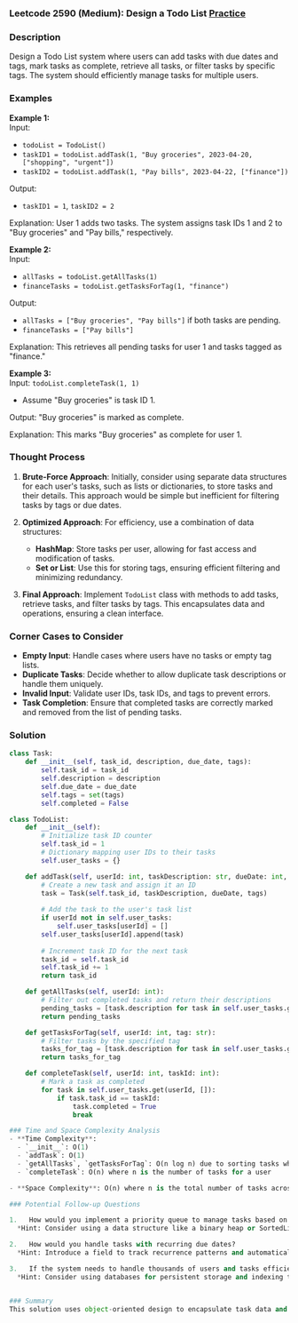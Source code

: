### Leetcode 2590 (Medium): Design a Todo List [Practice](https://leetcode.com/problems/design-a-todo-list)

### Description  
Design a Todo List system where users can add tasks with due dates and tags, mark tasks as complete, retrieve all tasks, or filter tasks by specific tags. The system should efficiently manage tasks for multiple users.

### Examples  

**Example 1:**  
Input:  
- `todoList = TodoList()`
- `taskID1 = todoList.addTask(1, "Buy groceries", 2023-04-20, ["shopping", "urgent"])`
- `taskID2 = todoList.addTask(1, "Pay bills", 2023-04-22, ["finance"])`
  
Output:  
- `taskID1 = 1`, `taskID2 = 2`
  
Explanation: User 1 adds two tasks. The system assigns task IDs 1 and 2 to "Buy groceries" and "Pay bills," respectively.

**Example 2:**  
Input:  
- `allTasks = todoList.getAllTasks(1)`
- `financeTasks = todoList.getTasksForTag(1, "finance")`

Output:  
- `allTasks = ["Buy groceries", "Pay bills"]` if both tasks are pending.
- `financeTasks = ["Pay bills"]`
  
Explanation: This retrieves all pending tasks for user 1 and tasks tagged as "finance."

**Example 3:**  
Input: `todoList.completeTask(1, 1)`  
- Assume "Buy groceries" is task ID 1.

Output: "Buy groceries" is marked as complete.

Explanation: This marks "Buy groceries" as complete for user 1.

### Thought Process  
1. **Brute-Force Approach**: Initially, consider using separate data structures for each user's tasks, such as lists or dictionaries, to store tasks and their details. This approach would be simple but inefficient for filtering tasks by tags or due dates.

2. **Optimized Approach**: For efficiency, use a combination of data structures:
   - **HashMap**: Store tasks per user, allowing for fast access and modification of tasks.
   - **Set or List**: Use this for storing tags, ensuring efficient filtering and minimizing redundancy.

3. **Final Approach**: Implement `TodoList` class with methods to add tasks, retrieve tasks, and filter tasks by tags. This encapsulates data and operations, ensuring a clean interface.

### Corner Cases to Consider  
- **Empty Input**: Handle cases where users have no tasks or empty tag lists.
- **Duplicate Tasks**: Decide whether to allow duplicate task descriptions or handle them uniquely.
- **Invalid Input**: Validate user IDs, task IDs, and tags to prevent errors.
- **Task Completion**: Ensure that completed tasks are correctly marked and removed from the list of pending tasks.

### Solution

```python
class Task:
    def __init__(self, task_id, description, due_date, tags):
        self.task_id = task_id
        self.description = description
        self.due_date = due_date
        self.tags = set(tags)
        self.completed = False

class TodoList:
    def __init__(self):
        # Initialize task ID counter
        self.task_id = 1
        # Dictionary mapping user IDs to their tasks
        self.user_tasks = {}

    def addTask(self, userId: int, taskDescription: str, dueDate: int, tags: list[str]):
        # Create a new task and assign it an ID
        task = Task(self.task_id, taskDescription, dueDate, tags)
        
        # Add the task to the user's task list
        if userId not in self.user_tasks:
            self.user_tasks[userId] = []
        self.user_tasks[userId].append(task)
        
        # Increment task ID for the next task
        task_id = self.task_id
        self.task_id += 1
        return task_id

    def getAllTasks(self, userId: int):
        # Filter out completed tasks and return their descriptions
        pending_tasks = [task.description for task in self.user_tasks.get(userId, []) if not task.completed]
        return pending_tasks

    def getTasksForTag(self, userId: int, tag: str):
        # Filter tasks by the specified tag
        tasks_for_tag = [task.description for task in self.user_tasks.get(userId, []) if tag in task.tags and not task.completed]
        return tasks_for_tag

    def completeTask(self, userId: int, taskId: int):
        # Mark a task as completed
        for task in self.user_tasks.get(userId, []):
            if task.task_id == taskId:
                task.completed = True
                break

### Time and Space Complexity Analysis  
- **Time Complexity**: 
  - `__init__`: O(1)
  - `addTask`: O(1)
  - `getAllTasks`, `getTasksForTag`: O(n log n) due to sorting tasks when retrieving them (if necessary to maintain order)
  - `completeTask`: O(n) where n is the number of tasks for a user

- **Space Complexity**: O(n) where n is the total number of tasks across all users.

### Potential Follow-up Questions  

1.   How would you implement a priority queue to manage tasks based on their due dates?  
  *Hint: Consider using a data structure like a binary heap or SortedList to efficiently maintain tasks by due date.*

2.   How would you handle tasks with recurring due dates?  
  *Hint: Introduce a field to track recurrence patterns and automatically regenerate tasks when they are completed.*

3.   If the system needs to handle thousands of users and tasks efficiently, what optimizations could be made?  
  *Hint: Consider using databases for persistent storage and indexing tags for faster lookup.*


### Summary  
This solution uses object-oriented design to encapsulate task data and operations, providing a clean interface for managing tasks. It leverages dictionaries and sets for efficient storage and lookup, making it suitable for systems with multiple users and tasks. This pattern is common in task management systems and can be applied to various problems involving data management and filtering.